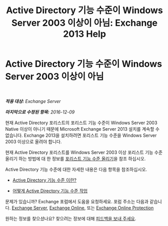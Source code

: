 ﻿---
title: 'Active Directory 기능 수준이 Windows Server 2003 이상이 아님: Exchange 2013 Help'
TOCTitle: Active Directory 기능 수준이 Windows Server 2003 이상이 아님
ms:assetid: 45f45976-62ac-4b6c-889a-ebd449402009
ms:mtpsurl: https://technet.microsoft.com/ko-kr/library/ms.exch.setupreadiness.forestlevelnotwin2003native(v=EXCHG.150)
ms:contentKeyID: 50482998
ms.date: 05/22/2018
mtps_version: v=EXCHG.150
ms.translationtype: MT
---

# Active Directory 기능 수준이 Windows Server 2003 이상이 아님

 

_**적용 대상:** Exchange Server_

_**마지막으로 수정된 항목:** 2016-12-09_

현재 Active Directory 포리스트의 포리스트 기능 수준이 Windows Server 2003 Native 이상이 아니기 때문에 Microsoft Exchange Server 2013 설치를 계속할 수 없습니다. Exchange 2013을 설치하려면 포리스트 기능 수준을 Windows Server 2003 이상으로 올려야 합니다.

현재 Active Directory 포리스트를 Windows Server 2003 이상 포리스트 기능 수준 올리기 하는 방법에 대 한 정보를 [포리스트 기능 수준 올리기](https://go.microsoft.com/fwlink/p/?linkid=294831)을 참조 하십시오.

Active Directory 기능 수준에 대한 자세한 내용은 다음 항목을 참조하십시오.

  - [Active Directory 기능 수준 이란?](https://go.microsoft.com/fwlink/p/?linkid=294832)

  - [어떻게 Active Directory 기능 수준 작업](https://go.microsoft.com/fwlink/p/?linkid=294833)

문제가 있습니까? Exchange 포럼에서 도움을 요청하세요. 포럼 주소는 다음과 같습니다. [Exchange Server](https://go.microsoft.com/fwlink/p/?linkid=60612), [Exchange Online](https://go.microsoft.com/fwlink/p/?linkid=267542), 또는 [Exchange Online Protection](https://go.microsoft.com/fwlink/p/?linkid=285351)

원하는 정보를 찾으셨나요? 찾으려는 정보에 대해 [피드백을 보내 주세요](mailto:exsetuphelpfeedback@microsoft.com?subject=exchange%202013%20setup%20help%20feedback).

